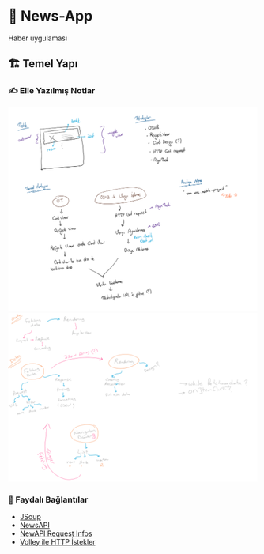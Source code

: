 # 📰 News-App

Haber uygulaması

## 🏗️ Temel Yapı

### ✍ Elle Yazılmış Notlar

![](res/hand_written.png)
![](res/hand_written_esma.png)

### 🔗 Faydalı Bağlantılar

- [JSoup](https://medium.com/@ssaurel/learn-to-parse-html-pages-on-android-with-jsoup-2a9b0da0096f)
- [NewsAPI](https://newsapi.org/docs)
- [NewAPI Request Infos](https://newsapi.org/docs/endpoints/sources)
- [Volley ile HTTP İstekler](https://developer.android.com/training/volley)

